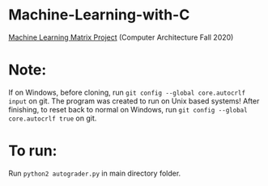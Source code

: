 # Machine-Learning-with-C
[Machine Learning Matrix Project](https://github.com/JasonNDao/Machine-Learning-with-C/blob/main/hw2.pdf) (Computer Architecture Fall 2020)

# Note:
If on Windows, before cloning, run `git config --global core.autocrlf input` on git.
The program was created to run on Unix based systems!
After finishing, to reset back to normal on Windows, run `git config --global core.autocrlf true` on git.

# To run:
Run `python2 autograder.py` in main directory folder.

